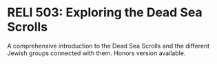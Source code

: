 # RELI 503: Exploring the Dead Sea Scrolls

A comprehensive introduction to the Dead Sea Scrolls and the different Jewish groups connected with them. Honors version available.